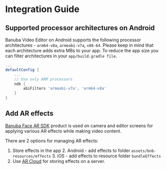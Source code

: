 # Integration Guide

## Supported processor architectures on Android
Banuba Video Editor on Android supports the following processor architectures - ```arm64-v8a```, ```armeabi-v7a```, ```x86-64```. 
Please keep in mind that each architecture adds extra MBs to your app. 
To reduce the app size you can filter architectures in your ```app/build.gradle file```.

```groovy
...
defaultConfig {
    ...
    // Use only ARM processors
    ndk {
        abiFilters 'armeabi-v7a', 'arm64-v8a'
    }
}
```

## Add AR effects
[Banuba Face AR SDK](https://www.banuba.com/facear-sdk/face-filters) product is used on camera and editor screens for applying various AR effects while making video content.

There are 2 options for managing AR effects:
1. Store effects in the app
   2. Android - add effects to folder ```assets/bnb-resources/effects```
   3. iOS - add effects to resource folder ```bundleEffects```
2. Use [AR Cloud](https://www.banuba.com/faq/what-is-ar-cloud) for storing effects on a server.